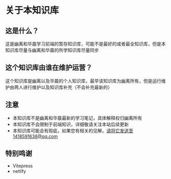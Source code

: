 # 关于本知识库

## 这是什么？
这是幽离和华晨学习前端的暂存知识库，可能不是最好的或者最全知识库，但是本知识库尽量与幽离和华晨的所学知识库尽量同步

## 这个知识库由谁在维护运营？
这个知识库是幽离以及华晨的个人知识库，最早该知识库为幽离所有，但是运行维护由两人进行维护以及知识库补充（不会补充最新的）

## 注意
- 本知识库不是幽离和华晨最新的学习笔记，具体解释权归幽离所有
- 本知识库不会限制于前端知识，详细敬请关注本站后续更新
- 本知识库可能会有瑕疵，如果您有相关的见解，请将它发送至1418591636@qq.com

## 特别鸣谢
- Vitepress
- netlify